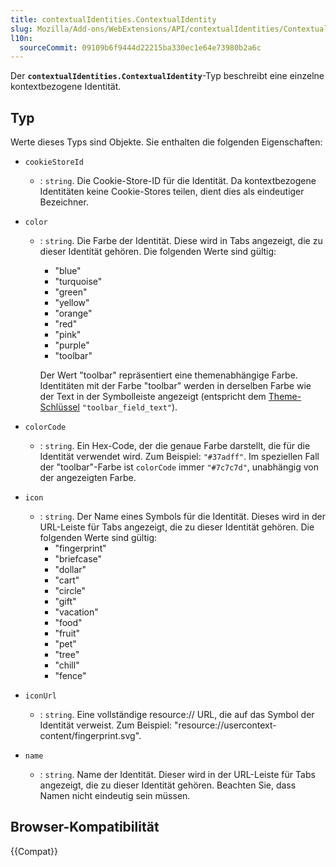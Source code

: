```yaml
---
title: contextualIdentities.ContextualIdentity
slug: Mozilla/Add-ons/WebExtensions/API/contextualIdentities/ContextualIdentity
l10n:
  sourceCommit: 09109b6f9444d22215ba330ec1e64e73980b2a6c
---
```


Der **`contextualIdentities.ContextualIdentity`**-Typ beschreibt eine einzelne kontextbezogene Identität.

## Typ

Werte dieses Typs sind Objekte. Sie enthalten die folgenden Eigenschaften:

- `cookieStoreId`
  - : `string`. Die Cookie-Store-ID für die Identität. Da kontextbezogene Identitäten keine Cookie-Stores teilen, dient dies als eindeutiger Bezeichner.
- `color`
  - : `string`. Die Farbe der Identität. Diese wird in Tabs angezeigt, die zu dieser Identität gehören. Die folgenden Werte sind gültig:
    - "blue"
    - "turquoise"
    - "green"
    - "yellow"
    - "orange"
    - "red"
    - "pink"
    - "purple"
    - "toolbar"

    Der Wert "toolbar" repräsentiert eine themenabhängige Farbe. Identitäten mit der Farbe "toolbar" werden in derselben Farbe wie der Text in der Symbolleiste angezeigt (entspricht dem [Theme-Schlüssel](/de/docs/Mozilla/Add-ons/WebExtensions/manifest.json/theme#colors) `"toolbar_field_text"`).

- `colorCode`
  - : `string`. Ein Hex-Code, der die genaue Farbe darstellt, die für die Identität verwendet wird. Zum Beispiel: `"#37adff"`. Im speziellen Fall der "toolbar"-Farbe ist `colorCode` immer `"#7c7c7d"`, unabhängig von der angezeigten Farbe.
- `icon`
  - : `string`. Der Name eines Symbols für die Identität. Dieses wird in der URL-Leiste für Tabs angezeigt, die zu dieser Identität gehören. Die folgenden Werte sind gültig:
    - "fingerprint"
    - "briefcase"
    - "dollar"
    - "cart"
    - "circle"
    - "gift"
    - "vacation"
    - "food"
    - "fruit"
    - "pet"
    - "tree"
    - "chill"
    - "fence"

- `iconUrl`
  - : `string`. Eine vollständige resource:// URL, die auf das Symbol der Identität verweist. Zum Beispiel: "resource://usercontext-content/fingerprint.svg".
- `name`
  - : `string`. Name der Identität. Dieser wird in der URL-Leiste für Tabs angezeigt, die zu dieser Identität gehören. Beachten Sie, dass Namen nicht eindeutig sein müssen.

## Browser-Kompatibilität

{{Compat}}
